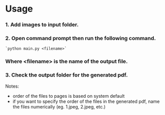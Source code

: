 # Usage

### 1. Add images to input folder.

### 2. Open command prompt then run the following command.

    `python main.py <filename>`

### Where \<filename> is the name of the output file.

### 3. Check the output folder for the generated pdf.

Notes:
- order of the files to pages is based on system default
- if you want to specify the order of the files in the generated pdf, 
name the files numerically (eg. 1.jpeg, 2.jpeg, etc.) 

